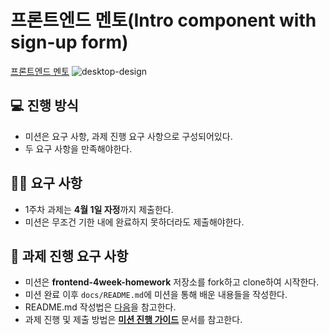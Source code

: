 # 프론트엔드 멘토(Intro component with sign-up form)

[프론트엔드 멘토](https://www.frontendmentor.io/challenges/intro-component-with-signup-form-5cf91bd49edda32581d28fd1)
![desktop-design](https://github.com/CNU-Likelion/frontend-4week-homework/assets/67012995/3b0a81a9-fc89-4693-99f9-2811ffc19ea3)

## 💻 진행 방식

- 미션은 요구 사항, 과제 진행 요구 사항으로 구성되어있다.
- 두 요구 사항을 만족해야한다.

## 🧑‍💻 요구 사항
- 1주차 과제는 **4월 1일 자정**까지 제출한다.
- 미션은 무조건 기한 내에 완료하지 못하더라도 제출해야한다.

## 🚀 과제 진행 요구 사항

- 미션은 **frontend-4week-homework** 저장소를 fork하고 clone하여 시작한다.
- 미션 완료 이후 `docs/README.md`에 미션을 통해 배운 내용들을 작성한다.
- README.md 작성법은 [다음](https://commonmark.org/help/)을 참고한다.
- 과제 진행 및 제출 방법은 **[미션 진행 가이드](https://www.notion.so/f0571981555d4509839b9db8d5382162?pvs=21)** 문서를 참고한다.
